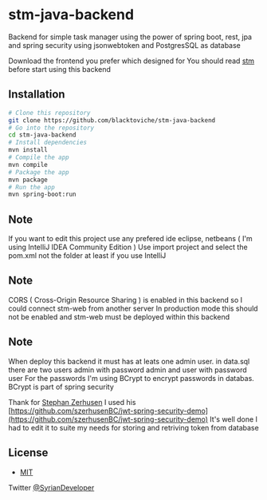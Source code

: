 # stm-java-backend

Backend for simple task manager using the power of spring boot, rest, jpa and spring security using jsonwebtoken and PostgresSQL as database

Download the frontend you prefer which designed for 
You should read [stm](https://github.com/blacktoviche/stm) before start using this backend


## Installation

```bash
# Clone this repository
git clone https://github.com/blacktoviche/stm-java-backend
# Go into the repository
cd stm-java-backend
# Install dependencies
mvn install
# Compile the app
mvn compile
# Package the app
mvn package
# Run the app
mvn spring-boot:run
``` 

## Note
If you want to edit this project use any prefered ide eclipse, netbeans ( I'm using IntelliJ IDEA Community Edition )
Use import project and select the pom.xml not the folder at least if you use IntelliJ

## Note
CORS ( Cross-Origin Resource Sharing ) is enabled in this backend so I could connect stm-web from another server
In production mode this should not be enabled and stm-web must be deployed within this backend

## Note
When deploy this backend it must has at leats one admin user. in data.sql there are two users
admin with password admin and user with password user
For the passwords I'm using BCrypt to encrypt passwords in databas. BCrypt is part of spring security


Thank for [Stephan Zerhusen](https://github.com/szerhusenBC) I used his [https://github.com/szerhusenBC/jwt-spring-security-demo](https://github.com/szerhusenBC/jwt-spring-security-demo) It's well done
I had to edit it to suite my needs for storing and retriving token from database



## License
- [MIT](LICENSE)

Twitter [@SyrianDeveloper](https://www.twitter.com/SyrianDeveloper)